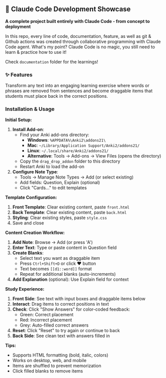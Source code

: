 ## 🤖 Claude Code Development Showcase

**A complete project built entirely with Claude Code - from concept to deployment**

In this repo, every line of code, documentation, feature, as well as git & Github actions was created through collaborative programming with Claude Code agent. What's my point? Claude Code is no magic, you still need to learn & practice how to use it!

Check `documentation` folder for the learnings! 

### ✨ Features
Transform any text into an engaging learning exercise where words or phrases are removed from sentences and become draggable items that students must place back in the correct positions.

### Installation & Usage

**Initial Setup:**
1. **Install Add-on**: 
   - Find your Anki add-ons directory:
     - **Windows**: `%APPDATA%\Anki2\addons21\`
     - **Mac**: `~/Library/Application Support/Anki2/addons21/`
     - **Linux**: `~/.local/share/Anki2/addons21/`
     - **Alternative**: Tools → Add-ons → View Files (opens the directory)
   - Copy the `drag_drop_addon` folder to this directory
   - Restart Anki to load the add-on
2. **Configure Note Type**:
   - Tools → Manage Note Types → Add (or select existing)
   - Add fields: Question, Explain (optional)
   - Click "Cards..." to edit templates

**Template Configuration:**
1. **Front Template**: Clear existing content, paste `front.html`
2. **Back Template**: Clear existing content, paste `back.html`  
3. **Styling**: Clear existing styles, paste `style.css`
4. Save and close

**Content Creation Workflow:**
1. **Add Note**: Browse → Add (or press 'A')
2. **Enter Text**: Type or paste content in Question field
3. **Create Blanks**: 
   - Select text you want as draggable item
   - Press `Ctrl+Shift+D` or click ❤️ button
   - Text becomes `[[d1::word]]` format
   - Repeat for additional blanks (auto-increments)
4. **Add Explanation** (optional): Use Explain field for context

**Study Experience:**
1. **Front Side**: See text with input boxes and draggable items below
2. **Interact**: Drag items to correct positions in text
3. **Check**: Click "Show Answers" for color-coded feedback:
   - Green: Correct placement
   - Red: Incorrect placement  
   - Grey: Auto-filled correct answers
4. **Reset**: Click "Reset" to try again or continue to back
5. **Back Side**: See clean text with answers filled in

**Tips:**
- Supports HTML formatting (bold, italic, colors)
- Works on desktop, web, and mobile
- Items are shuffled to prevent memorization
- Click filled blanks to remove items
